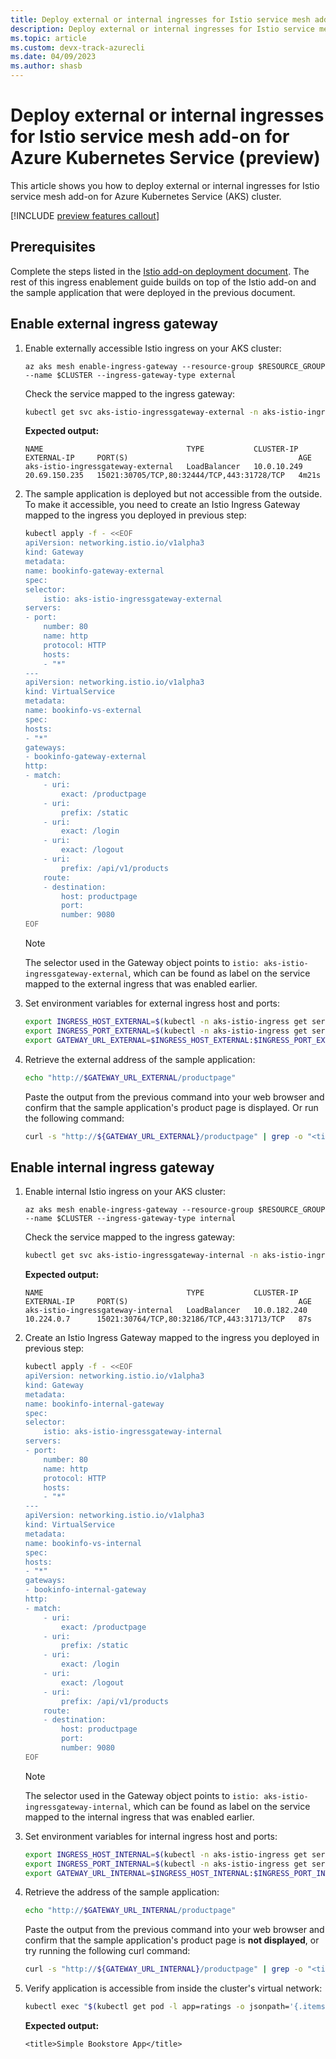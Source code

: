 ```yaml
---
title: Deploy external or internal ingresses for Istio service mesh add-on for Azure Kubernetes Service (preview)
description: Deploy external or internal ingresses for Istio service mesh add-on for Azure Kubernetes Service (preview)
ms.topic: article
ms.custom: devx-track-azurecli
ms.date: 04/09/2023
ms.author: shasb
---
```


# Deploy external or internal ingresses for Istio service mesh add-on for Azure Kubernetes Service (preview)

This article shows you how to deploy external or internal ingresses for Istio service mesh add-on for Azure Kubernetes Service (AKS) cluster.

[!INCLUDE [preview features callout](./includes/preview/preview-callout.md)]

## Prerequisites

Complete the steps listed in the [Istio add-on deployment document][istio-deploy-addon]. The rest of this ingress enablement guide builds on top of the Istio add-on and the sample application that were deployed in the previous document.

## Enable external ingress gateway

1. Enable externally accessible Istio ingress on your AKS cluster:

    ```azurecli-interactive
    az aks mesh enable-ingress-gateway --resource-group $RESOURCE_GROUP --name $CLUSTER --ingress-gateway-type external
    ```

    Check the service mapped to the ingress gateway:

    ```bash
    kubectl get svc aks-istio-ingressgateway-external -n aks-istio-ingress
    ```

    **Expected output:**

    ```
    NAME                                TYPE           CLUSTER-IP    EXTERNAL-IP     PORT(S)                                      AGE
    aks-istio-ingressgateway-external   LoadBalancer   10.0.10.249   20.69.150.235   15021:30705/TCP,80:32444/TCP,443:31728/TCP   4m21s
    ```

1. The sample application is deployed but not accessible from the outside. To make it accessible, you need to create an Istio Ingress Gateway mapped to the ingress you deployed in previous step:

    ```bash
    kubectl apply -f - <<EOF
    apiVersion: networking.istio.io/v1alpha3
    kind: Gateway
    metadata:
    name: bookinfo-gateway-external
    spec:
    selector:
        istio: aks-istio-ingressgateway-external
    servers:
    - port:
        number: 80
        name: http
        protocol: HTTP
        hosts:
        - "*"
    ---
    apiVersion: networking.istio.io/v1alpha3
    kind: VirtualService
    metadata:
    name: bookinfo-vs-external
    spec:
    hosts:
    - "*"
    gateways:
    - bookinfo-gateway-external
    http:
    - match:
        - uri:
            exact: /productpage
        - uri:
            prefix: /static
        - uri:
            exact: /login
        - uri:
            exact: /logout
        - uri:
            prefix: /api/v1/products
        route:
        - destination:
            host: productpage
            port:
            number: 9080
    EOF
    ```

    > [!NOTE]
    > The selector used in the Gateway object points to `istio: aks-istio-ingressgateway-external`, which can be found as label on the service mapped to the external ingress that was enabled earlier.

1. Set environment variables for external ingress host and ports:

    ```bash
    export INGRESS_HOST_EXTERNAL=$(kubectl -n aks-istio-ingress get service aks-istio-ingressgateway-external -o jsonpath='{.status.loadBalancer.ingress[0].ip}')
    export INGRESS_PORT_EXTERNAL=$(kubectl -n aks-istio-ingress get service aks-istio-ingressgateway-external -o jsonpath='{.spec.ports[?(@.name=="http2")].port}')
    export GATEWAY_URL_EXTERNAL=$INGRESS_HOST_EXTERNAL:$INGRESS_PORT_EXTERNAL
    ```

1. Retrieve the external address of the sample application:

    ```bash
    echo "http://$GATEWAY_URL_EXTERNAL/productpage"
    ```

    Paste the output from the previous command into your web browser and confirm that the sample application's product page is displayed. Or run the following command:

    ```bash
    curl -s "http://${GATEWAY_URL_EXTERNAL}/productpage" | grep -o "<title>.*</title>"
    ```


## Enable internal ingress gateway

1. Enable internal Istio ingress on your AKS cluster:

    ```azurecli-interactive
    az aks mesh enable-ingress-gateway --resource-group $RESOURCE_GROUP --name $CLUSTER --ingress-gateway-type internal
    ```

    Check the service mapped to the ingress gateway:

    ```bash
    kubectl get svc aks-istio-ingressgateway-internal -n aks-istio-ingress
    ```

    **Expected output:**

    ```
    NAME                                TYPE           CLUSTER-IP    EXTERNAL-IP     PORT(S)                                      AGE
    aks-istio-ingressgateway-internal   LoadBalancer   10.0.182.240  10.224.0.7      15021:30764/TCP,80:32186/TCP,443:31713/TCP   87s
    ```

1. Create an Istio Ingress Gateway mapped to the ingress you deployed in previous step:

    ```bash
    kubectl apply -f - <<EOF
    apiVersion: networking.istio.io/v1alpha3
    kind: Gateway
    metadata:
    name: bookinfo-internal-gateway
    spec:
    selector:
        istio: aks-istio-ingressgateway-internal
    servers:
    - port:
        number: 80
        name: http
        protocol: HTTP
        hosts:
        - "*"
    ---
    apiVersion: networking.istio.io/v1alpha3
    kind: VirtualService
    metadata:
    name: bookinfo-vs-internal
    spec:
    hosts:
    - "*"
    gateways:
    - bookinfo-internal-gateway
    http:
    - match:
        - uri:
            exact: /productpage
        - uri:
            prefix: /static
        - uri:
            exact: /login
        - uri:
            exact: /logout
        - uri:
            prefix: /api/v1/products
        route:
        - destination:
            host: productpage
            port:
            number: 9080
    EOF
    ```

    > [!NOTE]
    > The selector used in the Gateway object points to `istio: aks-istio-ingressgateway-internal`, which can be found as label on the service mapped to the internal ingress that was enabled earlier.

1. Set environment variables for internal ingress host and ports:

    ```bash
    export INGRESS_HOST_INTERNAL=$(kubectl -n aks-istio-ingress get service aks-istio-ingressgateway-internal -o jsonpath='{.status.loadBalancer.ingress[0].ip}')
    export INGRESS_PORT_INTERNAL=$(kubectl -n aks-istio-ingress get service aks-istio-ingressgateway-internal -o jsonpath='{.spec.ports[?(@.name=="http2")].port}')
    export GATEWAY_URL_INTERNAL=$INGRESS_HOST_INTERNAL:$INGRESS_PORT_INTERNAL
    ```

1. Retrieve the address of the sample application:

    ```bash
    echo "http://$GATEWAY_URL_INTERNAL/productpage"
    ```

    Paste the output from the previous command into your web browser and confirm that the sample application's product page is **not displayed**, or try running the following curl command:

    ```bash
    curl -s "http://${GATEWAY_URL_INTERNAL}/productpage" | grep -o "<title>.*</title>"
    ```

1. Verify application is accessible from inside the cluster's virtual network:

    ```bash
    kubectl exec "$(kubectl get pod -l app=ratings -o jsonpath='{.items[0].metadata.name}')" -c ratings -- curl -sS  "http://$GATEWAY_URL_INTERNAL/productpage"  | grep -o "<title>.*</title>"
    ```

    **Expected output:**

    ```
    <title>Simple Bookstore App</title>
    ```

[istio-deploy-addon]: istio-deploy-addon.md